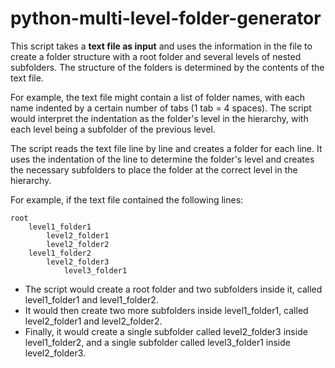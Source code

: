 # python-multi-level-folder-generator
This script takes a **text file as input** and uses the information in the file to create a folder structure with a root folder and several levels of nested subfolders. The structure of the folders is determined by the contents of the text file.

For example, the text file might contain a list of folder names, with each name indented by a certain number of tabs (1 tab = 4 spaces). The script would interpret the indentation as the folder's level in the hierarchy, with each level being a subfolder of the previous level.

The script reads the text file line by line and creates a folder for each line. It uses the indentation of the line to determine the folder's level and creates the necessary subfolders to place the folder at the correct level in the hierarchy.

For example, if the text file contained the following lines:

~~~~
root
    level1_folder1
        level2_folder1
        level2_folder2
    level1_folder2
        level2_folder3
            level3_folder1   	
~~~~

- The script would create a root folder and two subfolders inside it, called level1_folder1 and level1_folder2.
- It would then create two more subfolders inside level1_folder1, called level2_folder1 and level2_folder2.
- Finally, it would create a single subfolder called level2_folder3 inside level1_folder2, and a single subfolder called level3_folder1 inside level2_folder3.